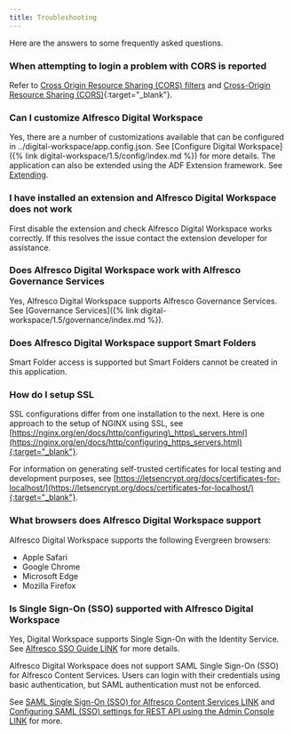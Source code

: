 ```yaml
---
title: Troubleshooting
---
```


Here are the answers to some frequently asked questions.

### When attempting to login a problem with CORS is reported

Refer to [Cross Origin Resource Sharing (CORS) filters](LINK) and [Cross-Origin Resource Sharing (CORS)](https://enable-cors.org/){:target="_blank"}.

### Can I customize Alfresco Digital Workspace

Yes, there are a number of customizations available that can be configured in ../digital-workspace/app.config.json. See [Configure Digital Workspace]({% link digital-workspace/1.5/config/index.md %}) for more details. The application can also be extended using the ADF Extension framework. See [Extending](https://alfresco-content-app.netlify.com/#/extending/).

### I have installed an extension and Alfresco Digital Workspace does not work

First disable the extension and check Alfresco Digital Workspace works correctly. If this resolves the issue contact the extension developer for assistance.

### Does Alfresco Digital Workspace work with Alfresco Governance Services

Yes, Alfresco Digital Workspace supports Alfresco Governance Services. See [Governance Services]({% link digital-workspace/1.5/governance/index.md %}).

### Does Alfresco Digital Workspace support Smart Folders

Smart Folder access is supported but Smart Folders cannot be created in this application.

### How do I setup SSL

SSL configurations differ from one installation to the next. Here is one approach to the setup of NGINX using SSL, see [https://nginx.org/en/docs/http/configuring\_https\_servers.html](https://nginx.org/en/docs/http/configuring_https_servers.html){:target="_blank"}.

For information on generating self-trusted certificates for local testing and development purposes, see [https://letsencrypt.org/docs/certificates-for-localhost/](https://letsencrypt.org/docs/certificates-for-localhost/){:target="_blank"}.

### What browsers does Alfresco Digital Workspace support

Alfresco Digital Workspace supports the following Evergreen browsers:

* Apple Safari
* Google Chrome
* Microsoft Edge
* Mozilla Firefox

### Is Single Sign-On (SSO) supported with Alfresco Digital Workspace

Yes, Digital Workspace supports Single Sign-On with the Identity Service. See [Alfresco SSO Guide LINK](https://docs.alfresco.com/sso/concepts/intro.html) for more details.

Alfresco Digital Workspace does not support SAML Single Sign-On (SSO) for Alfresco Content Services. Users can login with their credentials using basic authentication, but SAML authentication must not be enforced.

See [SAML Single Sign-On (SSO) for Alfresco Content Services LINK](https://docs.alfresco.com/saml/concepts/saml-overview.html) and [Configuring SAML (SSO) settings for REST API using the Admin Console LINK](http://docs.alfresco.com/saml/tasks/saml-restapi-console.html) for more.

